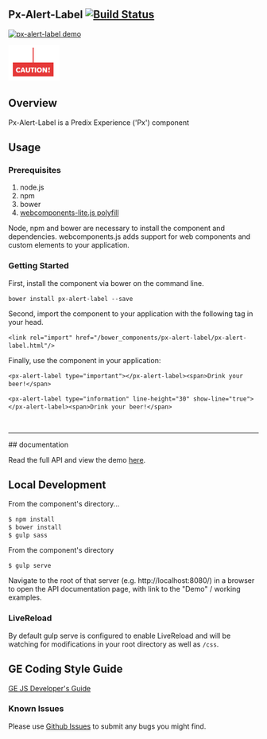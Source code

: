 Px-Alert-Label [![Build Status](https://travis-ci.org/PredixDev/px-alert-label.svg?branch=master)](https://travis-ci.org/PredixDev/px-alert-label)
-----------------------------------------------
[![px-alert-label demo](px-alert-label.png?raw=true)](https://github.com/PredixDev/px-alert-label)


[![px-alert-label demo](px-alert-label-with-linepoint.png?raw=true)](https://github.com/PredixDev/px-alert-label)


## Overview

Px-Alert-Label is a Predix Experience ('Px') component

## Usage

### Prerequisites
1. node.js
2. npm
3. bower
4. [webcomponents-lite.js polyfill](https://github.com/webcomponents/webcomponentsjs)

Node, npm and bower are necessary to install the component and dependencies. webcomponents.js adds support for web components and custom elements to your application.

### Getting Started

First, install the component via bower on the command line.

```
bower install px-alert-label --save
```

Second, import the component to your application with the following tag in your head.

```
<link rel="import" href="/bower_components/px-alert-label/px-alert-label.html"/>
```

Finally, use the component in your application:

```
<px-alert-label type="important"></px-alert-label><span>Drink your beer!</span>
```
```
<px-alert-label type="information" line-height="30" show-line="true"></px-alert-label><span>Drink your beer!</span>
```

<br />
<hr />
## documentation

Read the full API and view the demo [here](https://predixdev.github.io/px-alert-label).

## Local Development

From the component's directory...

```
$ npm install
$ bower install
$ gulp sass
```

From the component's directory

```
$ gulp serve
```

Navigate to the root of that server (e.g. http://localhost:8080/) in a browser to open the API documentation page, with link to the "Demo" / working examples.

### LiveReload

By default gulp serve is configured to enable LiveReload and will be watching for modifications in your root directory as well as `/css`.

GE Coding Style Guide
---------------------

[GE JS Developer's Guide](https://github.com/GeneralElectric/javascript)


### Known Issues
Please use [Github Issues](https://github.com/PredixDev/px-alert-label/issues) to submit any bugs you might find.
